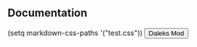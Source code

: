 
## **Documentation**
(setq markdown-css-paths '("test.css"))
<button class="button button1" onclick="myFunction()">Daleks Mod</button>
<script>
function myFunction() {
window.location.href="http://frogastudios.com/docs/daleks/";
}
</script>